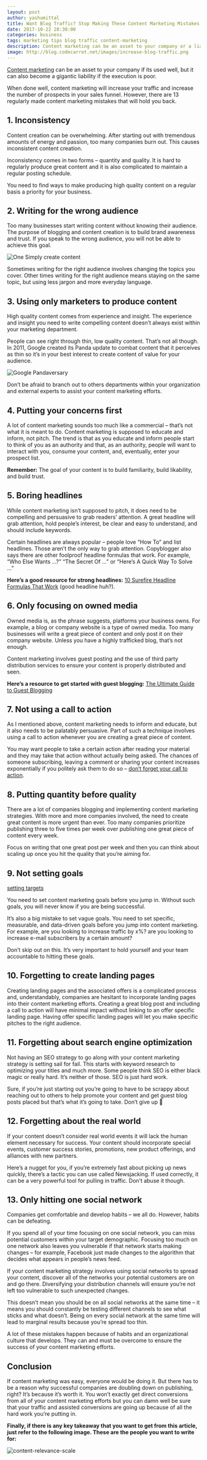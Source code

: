 ```yaml
---
layout: post
author: yashumittal
title: Want Blog Traffic? Stop Making These Content Marketing Mistakes
date: 2017-10-22 28:30:00
categories: business
tags: marketing tips blog traffic content-marketing
description: Content marketing can be an asset to your company or a liability. Blog traffic is a major factor in building an online business, but only if you do it well.
image: http://blog.codecarrot.net/images/increase-blog-traffic.png
---
```


[Content marketing](/44-content-marketing-resources) can be an asset to your company if its used well, but it can also become a gigantic liability if the execution is poor.

When done well, content marketing will increase your traffic and increase the number of prospects in your sales funnel. However, there are 13 regularly made content marketing mistakes that will hold you back.

## 1. Inconsistency

Content creation can be overwhelming. After starting out with tremendous amounts of energy and passion, too many companies burn out. This causes inconsistent content creation.

Inconsistency comes in two forms – quantity and quality. It is hard to regularly produce great content and it is also complicated to maintain a regular posting schedule.

You need to find ways to make producing high quality content on a regular basis a priority for your business.

## 2. Writing for the wrong audience

Too many businesses start writing content without knowing their audience. The purpose of blogging and content creation is to build brand awareness and trust. If you speak to the wrong audience, you will not be able to achieve this goal.

![One Simply create content](http://blog.codecarrot.net/images/one-simply-create-content.jpg)

Sometimes writing for the right audience involves changing the topics you cover. Other times writing for the right audience means staying on the same topic, but using less jargon and more everyday language.

## 3. Using only marketers to produce content

High quality content comes from experience and insight. The experience and insight you need to write compelling content doesn’t always exist within your marketing department.

People can see right through thin, low quality content. That’s not all though. In 2011, Google created its Panda update to combat content that it perceives as thin so it’s in your best interest to create content of value for your audience.

![Google Pandaversary](http://blog.codecarrot.net/images/pandaversary.png)

Don’t be afraid to branch out to others departments within your organization and external experts to assist your content marketing efforts.

## 4. Putting your concerns first

A lot of content marketing sounds too much like a commercial – that’s not what it is meant to do. Content marketing is supposed to educate and inform, not pitch. The trend is that as you educate and inform people start to think of you as an authority and that, as an authority, people will want to interact with you, consume your content, and, eventually, enter your prospect list.

**Remember:** The goal of your content is to build familiarity, build likability, and build trust.

## 5. Boring headlines

While content marketing isn’t supposed to pitch, it does need to be compelling and persuasive to grab readers’ attention. A great headline will grab attention, hold people’s interest, be clear and easy to understand, and should include keywords.

Certain headlines are always popular – people love “How To” and list headlines. Those aren’t the only way to grab attention. Copyblogger also says there are other foolproof headline formulas that work. For example, “Who Else Wants …?” “The Secret Of …” or “Here’s A Quick Way To Solve …”

**Here’s a good resource for strong headlines:** [10 Surefire Headline Formulas That Work](/10-sure-fire-headline-formulas-that-work) (good headline huh?).

## 6. Only focusing on owned media

Owned media is, as the phrase suggests, platforms your business owns. For example, a blog or company website is a type of owned media. Too many businesses will write a great piece of content and only post it on their company website. Unless you have a highly trafficked blog, that’s not enough.

Content marketing involves guest posting and the use of third party distribution services to ensure your content is properly distributed and seen.

**Here’s a resource to get started with guest blogging:** [The Ultimate Guide to Guest Blogging](/the-ultimate-guide-to-guest-blogging)

## 7. Not using a call to action

As I mentioned above, content marketing needs to inform and educate, but it also needs to be palatably persuasive. Part of such a technique involves using a call to action whenever you are creating a great piece of content.

You may want people to take a certain action after reading your material and they may take that action without actually being asked. The chances of someone subscribing, leaving a comment or sharing your content increases exponentially if you politely ask them to do so – [don’t forget your call to action](/effective-marketing-calls-to-action).

## 8. Putting quantity before quality

There are a lot of companies blogging and implementing content marketing strategies. With more and more companies involved, the need to create great content is more urgent than ever. Too many companies prioritize publishing three to five times per week over publishing one great piece of content every week.

Focus on writing that one great post per week and then you can think about scaling up once you hit the quality that you’re aiming for.

## 9. Not setting goals

[setting targets](http://blog.codecarrot.net/images/setting-targets-225x300.jpg)

You need to set content marketing goals before you jump in. Without such goals, you will never know if you are being successful.

It’s also a big mistake to set vague goals. You need to set specific, measurable, and data-driven goals before you jump into content marketing. For example, are you looking to increase traffic by x%? are you looking to increase e-mail subscribers by a certain amount?

Don’t skip out on this. It’s very important to hold yourself and your team accountable to hitting these goals.

## 10. Forgetting to create landing pages

Creating landing pages and the associated offers is a complicated process and, understandably, companies are hesitant to incorporate landing pages into their content marketing efforts. Creating a great blog post and including a call to action will have minimal impact without linking to an offer specific landing page. Having offer specific landing pages will let you make specific pitches to the right audience.

## 11. Forgetting about search engine optimization

Not having an SEO strategy to go along with your content marketing strategy is setting sail for fail. This starts with keyword research to optimizing your titles and much more. Some people think SEO is either black magic or really hard. It’s neither of those. SEO is just hard work.

Sure, if you’re just starting out you’re going to have to be scrappy about reaching out to others to help promote your content and get guest blog posts placed but that’s what it’s going to take. Don’t give up 🙂

## 12. Forgetting about the real world

If your content doesn’t consider real world events it will lack the human element necessary for success. Your content should incorporate special events, customer success stories, promotions, new product offerings, and alliances with new partners.

Here’s a nugget for you, if you’re extremely fast about picking up news quickly, there’s a tactic you can use called Newsjacking. If used correctly, it can be a very powerful tool for pulling in traffic. Don’t abuse it though.

## 13. Only hitting one social network

Companies get comfortable and develop habits – we all do. However, habits can be defeating.

If you spend all of your time focusing on one social network, you can miss potential customers within your target demographic. Focusing too much on one network also leaves you vulnerable if that network starts making changes – for example, Facebook just made changes to the algorithm that decides what appears in people’s news feed.

If your content marketing strategy involves using social networks to spread your content, discover all of the networks your potential customers are on and go there. Diversifying your distribution channels will ensure you’re not left too vulnerable to such unexpected changes.

This doesn’t mean you should be on all social networks at the same time – it means you should constantly be testing different channels to see what sticks and what doesn’t. Being on every social network at the same time will lead to marginal results because you’re spread too thin.

A lot of these mistakes happen because of habits and an organizational culture that develops. They can and must be overcome to ensure the success of your content marketing efforts.

## Conclusion

If content marketing was easy, everyone would be doing it. But there has to be a reason why successful companies are doubling down on publishing, right? It’s because it’s worth it. You won’t exactly get direct conversions from all of your content marketing efforts but you can damn well be sure that your traffic and assisted conversions are going up because of all the hard work you’re putting in.

**Finally, if there is any key takeaway that you want to get from this article, just refer to the following image. These are the people you want to write for:**

![content-relevance-scale](http://blog.codecarrot.net/images/content-relevance-scale.jpeg)